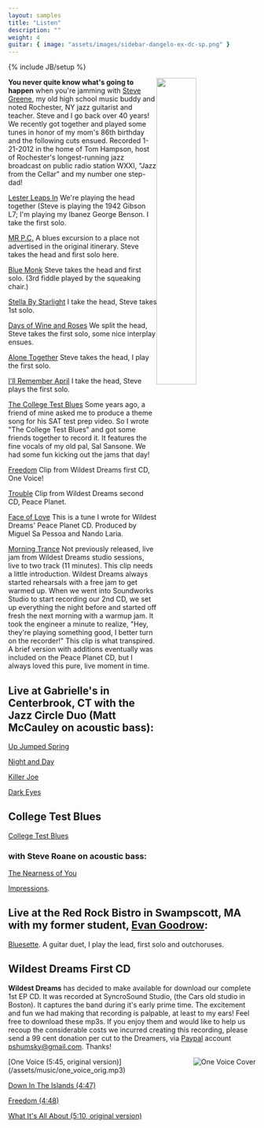 ```yaml
---
layout: samples
title: "Listen"
description: ""
weight: 4
guitar: { image: "assets/images/sidebar-dangelo-ex-dc-sp.png" }
---
```

{% include JB/setup %}

<div class="side-image">
	<img src="{{ BASE_PATH }}/assets/images/steve-and-paul.jpg" width="40%" height="40%" style="float:right; "></img>
</div>

__You never quite know what's going to happen__ when you're jamming with [Steve Greene](http://www.stevegreene.com/), my old high school music buddy and noted Rochester, NY jazz guitarist and teacher. Steve and I go back over 40 years! We recently got together and played some tunes in honor of my mom's 86th birthday and the following cuts ensued. Recorded 1-21-2012 in the home of Tom Hampson, host of Rochester's longest-running jazz broadcast on public radio station WXXI, "Jazz from the Cellar" and my number one step-dad!


[Lester Leaps In](/assets/music/Lester%20Leaps%20In.mp3) We're playing the head together (Steve is playing the 1942 Gibson L7; I'm playing my Ibanez George Benson. I take the first solo.

[MR P.C.](/assets/music/MR%20P.C.mp3) A blues excursion to a place not advertised in the original itinerary. Steve takes the head and first solo here.

[Blue Monk](/assets/music/Blue%20Monk.mp3) Steve takes the head and first solo. (3rd fiddle played by the squeaking chair.)

[Stella By Starlight](/assets/music/Stella%20By%20Starlight.mp3) I take the head, Steve takes 1st solo.

[Days of Wine and Roses](/assets/music/Days%20of%20Wine%20and%20Roses.mp3) We split the head, Steve takes the first solo, some nice interplay ensues. 

[Alone Together](/assets/music/Alone%20Together.mp3) Steve takes the head, I play the first solo.

[I'll Remember April](/assets/music/I'll%20Remember%20April.mp3) I take the head, Steve plays the first solo.

[The College Test Blues](/assets/music/college_test_blues.mp3) Some years ago, a friend of mine asked me to produce a theme song for his SAT test prep video. So I wrote "The College Test Blues" and got some friends together to record it. It features the fine vocals of my old pal, Sal Sansone. We had some fun kicking out the jams that day!

[Freedom](/assets/music/freedomclip.mp3) Clip from Wildest Dreams first CD, One Voice!

[Trouble](/assets/music/trouble.mp3) Clip from Wildest Dreams second CD, Peace Planet.


[Face of Love](/assets/music/faceoflove.mp3) This is a tune I wrote for Wildest Dreams' Peace Planet CD. Produced by Miguel Sa Pessoa and Nando Laria.

[Morning Trance](/assets/music/morning_trance.mp3) 
Not previously released, live jam from Wildest Dreams studio sessions, live to two track (11 minutes). This clip needs a little introduction. Wildest Dreams always started rehearsals with a free jam to get warmed up. When we went into Soundworks Studio to start recording our 2nd CD, we set up everything the night before and started off fresh the next morning with a warmup jam. It took the engineer a minute to realize, "Hey, they're playing something good, I better turn on the recorder!" This clip is what transpired. A brief version with additions eventually was included on the Peace Planet CD, but I always loved this pure, live moment in time.


## **Live at Gabrielle's** in Centerbrook, CT with the Jazz Circle Duo (Matt McCauley on acoustic bass):

[Up Jumped Spring](/assets/music/Up%20Jumped%20Spring.mp3) 

[Night and Day](/assets/music/Night%20And%20Day.mp3)

[Killer Joe](/assets/music/Killer%20Joe.mp3)

[Dark Eyes](/assets/music/Dark%20Eyes.mp3)

## College Test Blues

[College Test Blues](/assets/music/college_test_blues.mp3)

### with Steve Roane on acoustic bass: 

[The Nearness of You](/assets/music/The%20Nearness%20of%20You.mp3)

[Impressions](/assets/music/Impressions.mp3).

## Live at the Red Rock Bistro in Swampscott, MA with my former student, [Evan Goodrow](http://www.EvanGoodrow.com): 

[Bluesette](/assets/music/bluesette.mp3). A guitar duet, I play the lead, first solo and outchoruses.


## Wildest Dreams First CD

**Wildest Dreams** has decided to make available for download our complete 1st EP CD. It was recorded at SyncroSound Studio, (the Cars old studio in Boston). It captures the band during it's early prime time. The excitement and fun we had making that recording is palpable, at least to my ears! Feel free to download these mp3s. If you enjoy them and would like to help us recoup the considerable costs we incurred creating this recording, please send a 99 cent donation per cut to the Dreamers, via [Paypal](http://www.paypal.com) account pshumsky@gmail.com. Thanks!

<img src="{{BASE_PATH}}/assets/images/one_voice_cover.gif" style="float:right" alt="One Voice Cover"/>
[One Voice  (5:45, original version)](/assets/music/one_voice_orig.mp3)

[Down In The Islands (4:47)](/assets/music/down_in_the_islands.mp3)

[Freedom (4:48)](/assets/music/freedom_orig.mp3)

[What It's All About (5:10, original version)](/assets/music/what_it's_all_about.mp3)


